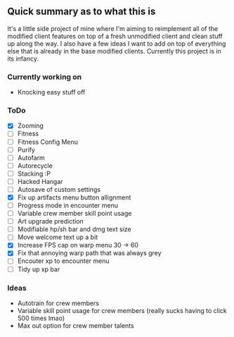 ## Quick summary as to what this is
It's a little side project of mine where I'm aiming to reimplement all of the modified client features on top of a fresh unmodified client and clean stuff up along the way. I also have a few ideas I want to add on top of everything else that is already in the base modified clients. Currently this project is in its infancy.

### Currently working on
- Knocking easy stuff off

### ToDo
- [x] Zooming
- [ ] Fitness
- [ ] Fitness Config Menu
- [ ] Purify
- [ ] Autofarm
- [ ] Autorecycle
- [ ] Stacking :P
- [ ] Hacked Hangar
- [ ] Autosave of custom settings
- [x] Fix up artifacts menu button allignment
- [ ] Progress mode in encounter menu
- [ ] Variable crew member skill point usage
- [ ] Art upgrade prediction
- [ ] Modifiable hp/sh bar and dmg text size
- [ ] Move welcome text up a bit
- [x] Increase FPS cap on warp menu 30 -> 60
- [x] Fix that annoying warp path that was always grey
- [ ] Encouter xp to encounter menu
- [ ] Tidy up xp bar

### Ideas
- Autotrain for crew members
- Variable skill point usage for crew members (really sucks having to click 500 times lmao)
- Max out option for crew member talents
